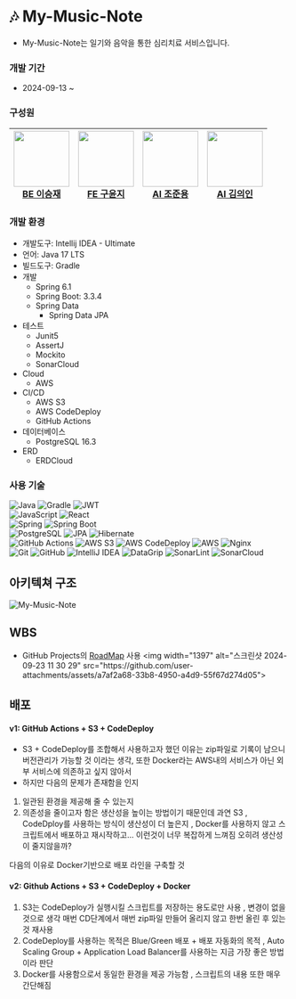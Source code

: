 #   🎶 My-Music-Note
- My-Music-Note는 일기와 음악을 통한 심리치료 서비스입니다.

### 개발 기간
- 2024-09-13 ~ 

### 구성원
| <a href="https://github.com/masiljangajji"><img src="https://github.com/masiljangajji.png" width="100px"><br>BE 이승재</a> | <a href="https://github.com/kooyoonji"><img src="https://github.com/kooyoonji.png" width="100px"><br>FE 구윤지</a> | <a href="https://github.com/NyongCho"><img src="https://github.com/NyongCho.png" width="100px"><br>AI 조준용</a> |<a href="https://github.com/UiinKim"><img src="https://github.com/UiinKim.png" width="100px"><br>AI 김의인</a> 
|-----|-----|-----|----|

### 개발 환경
- 개발도구: Intellij IDEA - Ultimate
- 언어: Java 17 LTS<br>
- 빌드도구: Gradle
- 개발
  - Spring 6.1
  - Spring Boot: 3.3.4
  - Spring Data
    - Spring Data JPA
- 테스트
  - Junit5
  - AssertJ
  - Mockito
  - SonarCloud
- Cloud
  - AWS 
- CI/CD
  - AWS S3
  - AWS CodeDeploy
  - GitHub Actions
- 데이터베이스
  - PostgreSQL 16.3
- ERD
  - ERDCloud

### 사용 기술
![Java](https://img.shields.io/badge/java-%23ED8B00.svg?style=for-the-badge&logo=openjdk&logoColor=white)
![Gradle](https://img.shields.io/badge/Gradle-02303A.svg?style=for-the-badge&logo=gradle&logoColor=white)
![JWT](https://img.shields.io/badge/JWT-black?style=for-the-badge&logo=JSON%20web%20tokens)
<br>
![JavaScript](https://img.shields.io/badge/JavaScript-F7DF1E.svg?style=for-the-badge&logo=javascript&logoColor=black)
![React](https://img.shields.io/badge/React-61DAFB.svg?style=for-the-badge&logo=react&logoColor=black)
<br>
![Spring](https://img.shields.io/badge/spring-%236DB33F.svg?style=for-the-badge&logo=spring&logoColor=white)
![Spring Boot](https://img.shields.io/badge/Spring_Boot-%236DB33F.svg?style=for-the-badge&logo=spring-boot&logoColor=white)
<br>
![PostgreSQL](https://img.shields.io/badge/PostgreSQL-4169E1.svg?style=for-the-badge&logo=postgresql&logoColor=white)
![JPA](https://img.shields.io/badge/JPA-007396.svg?style=for-the-badge&logo=java&logoColor=white)
![Hibernate](https://img.shields.io/badge/Hibernate-59666C.svg?style=for-the-badge&logo=hibernate&logoColor=white)
<br>
![GitHub Actions](https://img.shields.io/badge/github%20actions-%232671E5.svg?style=for-the-badge&logo=githubactions&logoColor=white)
![AWS S3](https://img.shields.io/badge/Amazon%20S3-569A31.svg?style=for-the-badge&logo=amazon-s3&logoColor=white)
![AWS CodeDeploy](https://img.shields.io/badge/AWS%20CodeDeploy-232F3E.svg?style=for-the-badge&logo=amazon-aws&logoColor=white)
![AWS](https://img.shields.io/badge/Amazon%20AWS-232F3E.svg?style=for-the-badge&logo=amazon-aws&logoColor=white)
![Nginx](https://img.shields.io/badge/nginx-%23009639.svg?style=for-the-badge&logo=nginx&logoColor=white)
<br>
![Git](https://img.shields.io/badge/Git-F05032.svg?style=for-the-badge&logo=git&logoColor=white)
![GitHub](https://img.shields.io/badge/GitHub-181717.svg?style=for-the-badge&logo=github&logoColor=white)
![IntelliJ IDEA](https://img.shields.io/badge/IntelliJ_IDEA-000000.svg?style=for-the-badge&logo=intellij-idea&logoColor=white)
![DataGrip](https://img.shields.io/badge/DataGrip-000000.svg?style=for-the-badge&logo=datagrip&logoColor=white)
![SonarLint](https://img.shields.io/badge/SonarLint-CB2029.svg?style=for-the-badge&logo=sonarlint&logoColor=white)
![SonarCloud](https://img.shields.io/badge/SonarCloud-F3702A.svg?style=for-the-badge&logo=sonarcloud&logoColor=white)


## 아키텍쳐 구조
![My-Music-Note](https://github.com/user-attachments/assets/d741f12d-06e7-4e57-a1f2-3243b71e3f73)


## WBS
- GitHub Projects의 [RoadMap]([https://github.com/orgs/My-Books-projects/projects/2/views/1?groupedBy%5BcolumnId%5D=Assignees](https://github.com/orgs/My-Music-Note/projects/1/views/4)) 사용
  <img width="1397" alt="스크린샷 2024-09-23 11 30 29" src="https://github.com/user-attachments/assets/a7af2a68-33b8-4950-a4d9-55f67d274d05">

## 배포

#### v1: GitHub Actions + S3 + CodeDeploy 
- S3 + CodeDeploy를 조합해서 사용하고자 했던 이유는 zip파일로 기록이 남으니 버전관리가 가능할 것 이라는 생각, 또한 Docker라는 AWS내의 서비스가 아닌 외부 서비스에 의존하고 싶지 않아서  
- 하지만 다음의 문제가 존재함을 인지
1. 일관된 환경을 제공해 줄 수 있는지
2. 의존성을 줄이고자 함은 생산성을 높이는 방법이기 때문인데 과연 S3 , CodeDploy를 사용하는 방식이 생산성이 더 높은지 , Docker를 사용하지 않고 스크립트에서 배포하고 재시작하고... 이런것이 너무 복잡하게 느껴짐 오히려 생산성이 줄지않을까?

다음의 이유로 Docker기반으로 배포 라인을 구축할 것

#### v2: Github Actions + S3 + CodeDeploy + Docker

1. S3는 CodeDeploy가 실행시킬 스크립트를 저장하는 용도로만 사용 , 변경이 없을 것으로 생각 매번 CD단계에서 매번 zip파일 만들어 올리지 않고 한번 올린 후 있는것 재사용
2. CodeDeploy를 사용하는 목적은 Blue/Green 배포 + 배포 자동화의 목적 , Auto Scaling Group + Application Load Balancer를 사용하는 지금 가장 좋은 방법이라 판단
3. Docker를 사용함으로서 동일한 환경을 제공 가능함 , 스크립트의 내용 또한 매우 간단해짐 










